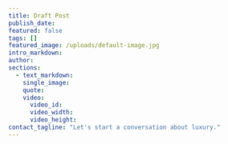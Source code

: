 ```yaml
---
title: Draft Post
publish_date:
featured: false
tags: []
featured_image: /uploads/default-image.jpg
intro_markdown:
author:
sections:
  - text_markdown:
    single_image:
    quote:
    video:
      video_id:
      video_width:
      video_height:
contact_tagline: "Let's start a conversation about luxury."
---
```

